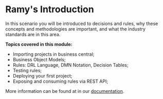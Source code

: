 # Ramy's Introduction

In this scenario you will be introduced to decisions and rules, why these concepts and methodologies are important, and what the industry standards are in this area.

**Topics covered in this module:**

- Importing projects in business central;
- Business Object Models;
- Rules: DRL Language, DMN Notation, Decision Tables;
- Testing rules;
- Deploying your first project;
- Exposing and consuming rules via REST API;

More information can be found at in our [documentation](http://docs.redhat.com).
